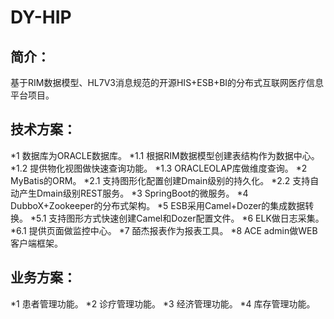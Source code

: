 # DY-HIP
## 简介：
  基于RIM数据模型、HL7V3消息规范的开源HIS+ESB+BI的分布式互联网医疗信息平台项目。
## 技术方案：
*1 数据库为ORACLE数据库。
  *1.1 根据RIM数据模型创建表结构作为数据中心。
  *1.2 提供物化视图做快速查询功能。
  *1.3 ORACLEOLAP库做维度查询。
*2 MyBatis的ORM。
  *2.1 支持图形化配置创建Dmain级别的持久化。
  *2.2 支持自动产生Dmain级别REST服务。
*3 SpringBoot的微服务。
*4 DubboX+Zookeeper的分布式架构。
*5 ESB采用Camel+Dozer的集成数据转换。
  *5.1 支持图形方式快速创建Camel和Dozer配置文件。
*6 ELK做日志采集。
  *6.1 提供页面做监控中心。
*7 皕杰报表作为报表工具。
*8 ACE admin做WEB客户端框架。
## 业务方案：
*1 患者管理功能。
*2 诊疗管理功能。
*3 经济管理功能。
*4 库存管理功能。
